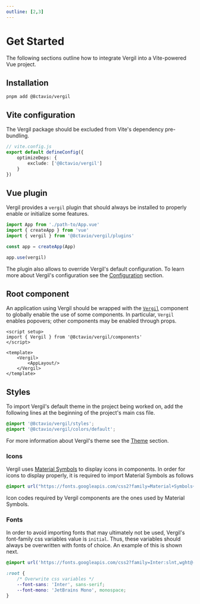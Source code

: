 ```yaml
---
outline: [2,3]
---
```


# Get Started

The following sections outline how to integrate Vergil into a Vite-powered Vue project.

## Installation

```shell
pnpm add @8ctavio/vergil
```

## Vite configuration

The Vergil package should be excluded from Vite's dependency pre-bundling.

```ts
// vite.config.js
export default defineConfig({
    optimizeDeps: {
        exclude: ['@8ctavio/vergil']
    }
})
```

## Vue plugin

Vergil provides a `vergil` plugin that should always be installed to properly enable or initialize some features. 

```js {3,7}
import App from './path-to/App.vue'
import { createApp } from 'vue'
import { vergil } from '@8ctavio/vergil/plugins'

const app = createApp(App)

app.use(vergil)
```

The plugin also allows to override Vergil's default configuration. To learn more about Vergil's configuration see the [Configuration](/configuration.md) section.

## Root component

An application using Vergil should be wrapped with the [`Vergil`](/components/vergil) component to globally enable the use of some components. In particular, `Vergil` enables popovers; other components may be enabled through props.

```vue
<script setup>
import { Vergil } from '@8ctavio/vergil/components'
</script>

<template>
    <Vergil>
        <AppLayout/>
    </Vergil>
</template>
```

## Styles

To import Vergil's default theme in the project being worked on, add the following lines at the beginning of the project's main css file.

```css
@import '@8ctavio/vergil/styles';
@import '@8ctavio/vergil/colors/default';
```

For more information about Vergil's theme see the [Theme](/theme.md) section.

### Icons

Vergil uses [Material Symbols](https://fonts.google.com/icons?icon.style=Rounded&icon.set=Material+Symbols) to display icons in components. In order for icons to display properly, it is required to import Material Symbols as follows

```css
@import url("https://fonts.googleapis.com/css2?family=Material+Symbols+Rounded:FILL@1");
```

Icon codes required by Vergil components are the ones used by Material Symbols.

### Fonts

In order to avoid importing fonts that may ultimately not be used, Vergil's font-family css variables value is `initial`. Thus, these variables should always be overwritten with fonts of choice. An example of this is shown next.

```css
@import url('https://fonts.googleapis.com/css2?family=Inter:slnt,wght@-10..0,100..900&family=JetBrains+Mono:ital,wght@0,100..800;1,100..800&display=swap');

:root {
    /* Overwrite css variables */
    --font-sans: 'Inter', sans-serif;
    --font-mono: 'JetBrains Mono', monospace;
}
```